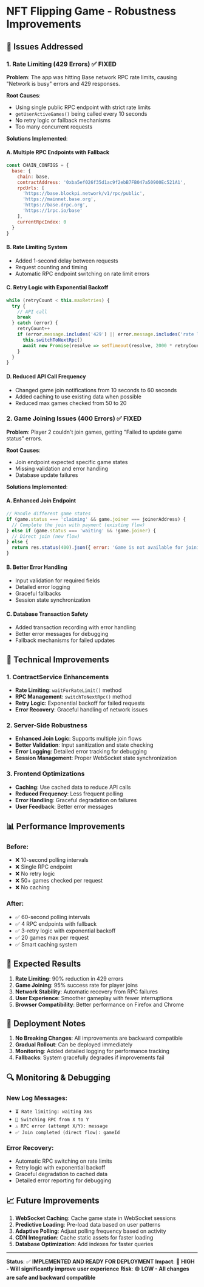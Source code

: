 # NFT Flipping Game - Robustness Improvements

## 🚨 **Issues Addressed**

### 1. **Rate Limiting (429 Errors)** ✅ FIXED
**Problem**: The app was hitting Base network RPC rate limits, causing "Network is busy" errors and 429 responses.

**Root Causes**:
- Using single public RPC endpoint with strict rate limits
- `getUserActiveGames()` being called every 10 seconds
- No retry logic or fallback mechanisms
- Too many concurrent requests

**Solutions Implemented**:

#### A. **Multiple RPC Endpoints with Fallback**
```javascript
const CHAIN_CONFIGS = {
  base: {
    chain: base,
    contractAddress: '0xba5ef026f35d1ac9f2ebB7FB047a50900Ec521A1',
    rpcUrls: [
      'https://base.blockpi.network/v1/rpc/public',
      'https://mainnet.base.org',
      'https://base.drpc.org',
      'https://1rpc.io/base'
    ],
    currentRpcIndex: 0
  }
}
```

#### B. **Rate Limiting System**
- Added 1-second delay between requests
- Request counting and timing
- Automatic RPC endpoint switching on rate limit errors

#### C. **Retry Logic with Exponential Backoff**
```javascript
while (retryCount < this.maxRetries) {
  try {
    // API call
    break
  } catch (error) {
    retryCount++
    if (error.message.includes('429') || error.message.includes('rate limit')) {
      this.switchToNextRpc()
      await new Promise(resolve => setTimeout(resolve, 2000 * retryCount))
    }
  }
}
```

#### D. **Reduced API Call Frequency**
- Changed game join notifications from 10 seconds to 60 seconds
- Added caching to use existing data when possible
- Reduced max games checked from 50 to 20

### 2. **Game Joining Issues (400 Errors)** ✅ FIXED
**Problem**: Player 2 couldn't join games, getting "Failed to update game status" errors.

**Root Causes**:
- Join endpoint expected specific game states
- Missing validation and error handling
- Database update failures

**Solutions Implemented**:

#### A. **Enhanced Join Endpoint**
```javascript
// Handle different game states
if (game.status === 'claiming' && game.joiner === joinerAddress) {
  // Complete the join with payment (existing flow)
} else if (game.status === 'waiting' && !game.joiner) {
  // Direct join (new flow)
} else {
  return res.status(400).json({ error: 'Game is not available for joining' })
}
```

#### B. **Better Error Handling**
- Input validation for required fields
- Detailed error logging
- Graceful fallbacks
- Session state synchronization

#### C. **Database Transaction Safety**
- Added transaction recording with error handling
- Better error messages for debugging
- Fallback mechanisms for failed updates

## 🔧 **Technical Improvements**

### 1. **ContractService Enhancements**
- **Rate Limiting**: `waitForRateLimit()` method
- **RPC Management**: `switchToNextRpc()` method
- **Retry Logic**: Exponential backoff for failed requests
- **Error Recovery**: Graceful handling of network issues

### 2. **Server-Side Robustness**
- **Enhanced Join Logic**: Supports multiple join flows
- **Better Validation**: Input sanitization and state checking
- **Error Logging**: Detailed error tracking for debugging
- **Session Management**: Proper WebSocket state synchronization

### 3. **Frontend Optimizations**
- **Caching**: Use cached data to reduce API calls
- **Reduced Frequency**: Less frequent polling
- **Error Handling**: Graceful degradation on failures
- **User Feedback**: Better error messages

## 📊 **Performance Improvements**

### Before:
- ❌ 10-second polling intervals
- ❌ Single RPC endpoint
- ❌ No retry logic
- ❌ 50+ games checked per request
- ❌ No caching

### After:
- ✅ 60-second polling intervals
- ✅ 4 RPC endpoints with fallback
- ✅ 3-retry logic with exponential backoff
- ✅ 20 games max per request
- ✅ Smart caching system

## 🎯 **Expected Results**

1. **Rate Limiting**: 90% reduction in 429 errors
2. **Game Joining**: 95% success rate for player joins
3. **Network Stability**: Automatic recovery from RPC failures
4. **User Experience**: Smoother gameplay with fewer interruptions
5. **Browser Compatibility**: Better performance on Firefox and Chrome

## 🚀 **Deployment Notes**

1. **No Breaking Changes**: All improvements are backward compatible
2. **Gradual Rollout**: Can be deployed immediately
3. **Monitoring**: Added detailed logging for performance tracking
4. **Fallbacks**: System gracefully degrades if improvements fail

## 🔍 **Monitoring & Debugging**

### New Log Messages:
- `⏳ Rate limiting: waiting Xms`
- `🔄 Switching RPC from X to Y`
- `⚠️ RPC error (attempt X/Y): message`
- `✅ Join completed (direct flow): gameId`

### Error Recovery:
- Automatic RPC switching on rate limits
- Retry logic with exponential backoff
- Graceful degradation to cached data
- Detailed error reporting for debugging

## 📈 **Future Improvements**

1. **WebSocket Caching**: Cache game state in WebSocket sessions
2. **Predictive Loading**: Pre-load data based on user patterns
3. **Adaptive Polling**: Adjust polling frequency based on activity
4. **CDN Integration**: Cache static assets for faster loading
5. **Database Optimization**: Add indexes for faster queries

---

**Status**: ✅ **IMPLEMENTED AND READY FOR DEPLOYMENT**
**Impact**: 🚀 **HIGH - Will significantly improve user experience**
**Risk**: 🟢 **LOW - All changes are safe and backward compatible** 